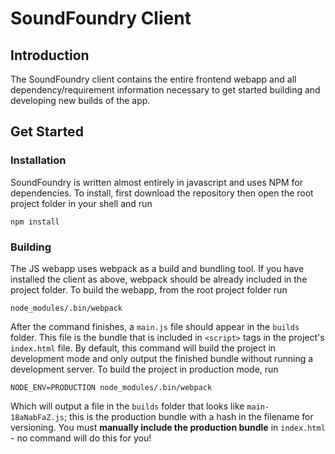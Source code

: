 # SoundFoundry Client

## Introduction

The SoundFoundry client contains the entire frontend webapp and all dependency/requirement information necessary to get started building and developing new builds of the app.

## Get Started

### Installation

SoundFoundry is written almost entirely in javascript and uses NPM for dependencies. To install, first download the repository then open the root project folder in your shell and run

```
npm install
```

### Building

The JS webapp uses webpack as a build and bundling tool. If you have installed the client as above, webpack should be already included in the project folder. To build the webapp, from the root
project folder run

```
node_modules/.bin/webpack
```

After the command finishes, a `main.js` file should appear in the `builds` folder. This file is the bundle that is included in `<script>` tags in the project's `index.html` file.
By default, this command will build the project in development mode and only output the finished bundle without running a development server. To build the project in production mode, run

```
NODE_ENV=PRODUCTION node_modules/.bin/webpack
```

Which will output a file in the `builds` folder that looks like `main-18aNabFaZ.js`; this is the production bundle with a hash in the filename for versioning. You must **manually include the
production bundle** in `index.html` - no command will do this for you!